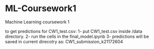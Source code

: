 # ML-Coursework1
Machine Learning coursework 1 

to get predictions for CW1_test.csv:
1- put CW1_test.csv inside /data directory.
2- run the cells in the final_model.ipynb
3- predictions will be saved in current direcotry as: CW1_submission_k21172604
